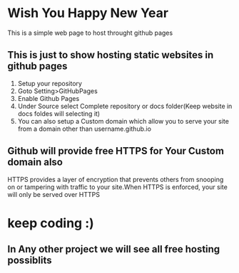 # Wish You Happy New Year
This is a simple web page to host throught github pages
## This is just to show hosting static websites in github pages

1. Setup your repository
2. Goto Setting>GitHubPages 
3. Enable Github Pages
4. Under Source select Complete repository or docs folder(Keep website in docs foldes will selecting it)
5. You can also setup a Custom domain which allow you to serve your site from a domain other than username.github.io
## Github will provide free HTTPS for Your Custom domain also
 HTTPS provides a layer of encryption that prevents others from snooping on or tampering with traffic to your site.When HTTPS is enforced, your site will only be served over HTTPS
 
# keep coding :)

## In Any other project we will see all free hosting possiblits
